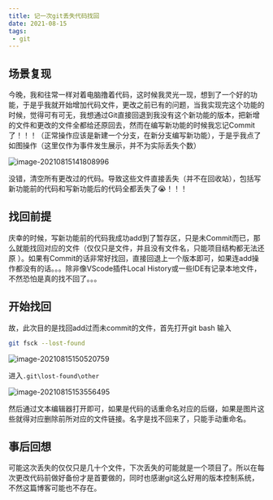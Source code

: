 ```yaml
---
title: 记一次git丢失代码找回
date: 2021-08-15
tags:
 - git
---
```


<!-- truncate -->

## 场景复现

今晚，我和往常一样对着电脑撸着代码，这时候我灵光一现，想到了一个好的功能，于是乎我就开始增加代码文件，更改之前已有的问题，当我实现完这个功能的时候，觉得可有可无，我想通过Git直接回退到我没有这个新功能的版本，把新增的文件和更改的文件全都给还原回去，然而在编写新功能的时候我忘记Commit了！！！（正常操作应该是新建一个分支，在新分支编写新功能），于是乎我点了如图操作（这里仅作为事件发生展示，并不为实际丢失个数）

![image-20210815141808996](https://img.kuizuo.cn/image-20210815141808996.png)

没错，清空所有更改过的代码。导致这些文件直接丢失（并不在回收站），包括写新功能前的代码和写新功能后的代码全都丢失了😭！！！

## 找回前提

庆幸的时候，写新功能前的代码我成功add到了暂存区，只是未Commit而已，那么就能找回对应的文件（仅仅只是文件，并且没有文件名，只能项目结构都无法还原 ）。如果有Commit的话非常好找回，直接回退上一个版本即可，如果连add操作都没有的话。。。除非像VScode插件Local History或一些IDE有记录本地文件，不然恐怕是真的找不回了。。。

## 开始找回

故，此次目的是找回add过而未commit的文件，首先打开git bash 输入

```sh
git fsck --lost-found
```

![image-20210815150520759](https://img.kuizuo.cn/image-20210815150520759.png)

进入`.git\lost-found\other`

![image-20210815153556495](https://img.kuizuo.cn/image-20210815153556495.png)

然后通过文本编辑器打开即可，如果是代码的话重命名对应的后缀，如果是图片这些就得对应删除前所对应的文件链接。名字是找不回来了，只能手动重命名。

## 事后回想

可能这次丢失的仅仅只是几十个文件，下次丢失的可能就是一个项目了。所以在每次更改代码前做好备份才是首要做的，同时也感谢git这么好用的版本控制系统，不然这篇博客可能也不存在。